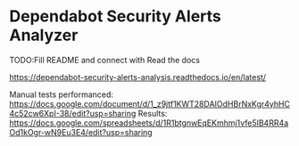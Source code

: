 # Dependabot Security Alerts Analyzer
TODO:Fill README and connect with Read the docs

https://dependabot-security-alerts-analysis.readthedocs.io/en/latest/



Manual tests performanced:
https://docs.google.com/document/d/1_z9jtf1KWT28DAIOdHBrNxKgr4yhHC4c52cw6XpI-38/edit?usp=sharing
Results:
https://docs.google.com/spreadsheets/d/1R1btgnwEqEKmhmj1vfe5IB4RR4aOd1kOgr-wN9Eu3E4/edit?usp=sharing
